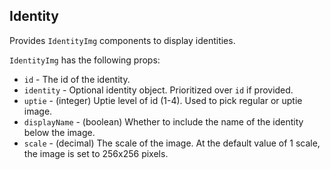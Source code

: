 ## Identity

Provides `IdentityImg` components to display identities.

`IdentityImg` has the following props:
- `id` - The id of the identity.
- `identity` - Optional identity object. Prioritized over `id` if provided. 
- `uptie` - (integer) Uptie level of id (1-4). Used to pick regular or uptie image.
- `displayName` - (boolean) Whether to include the name of the identity below the image.
- `scale` - (decimal) The scale of the image. At the default value of 1 scale, the image is set to 256x256 pixels.
